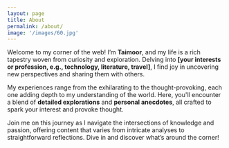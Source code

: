 ```yaml
---
layout: page
title: About
permalink: /about/
image: '/images/60.jpg'
---
```

Welcome to my corner of the web! I’m **Taimoor**, and my life is a rich tapestry woven from curiosity and exploration. Delving into **[your interests or profession, e.g., technology, literature, travel]**, I find joy in uncovering new perspectives and sharing them with others.

My experiences range from the exhilarating to the thought-provoking, each one adding depth to my understanding of the world. Here, you'll encounter a blend of **detailed explorations** and **personal anecdotes**, all crafted to spark your interest and provoke thought.

Join me on this journey as I navigate the intersections of knowledge and passion, offering content that varies from intricate analyses to straightforward reflections. Dive in and discover what’s around the corner!


